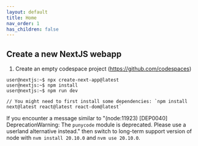 ```yaml
---
layout: default
title: Home
nav_order: 1
has_children: false
---
```


## Create a new NextJS webapp

1. Create an empty codespace project (https://github.com/codespaces)

```console
user@nextjs:~$ npx create-next-app@latest
user@nextjs:~$ npm install
user@nextjs:~$ npm run dev

// You might need to first install some dependencies: `npm install next@latest react@latest react-dom@latest`
```

If you encounter a message similar to "(node:11923) [DEP0040] DeprecationWarning: The `punycode` module is deprecated. Please use a userland alternative instead." then switch to long-term support version of node with `nvm install 20.10.0` and `nvm use 20.10.0`.
